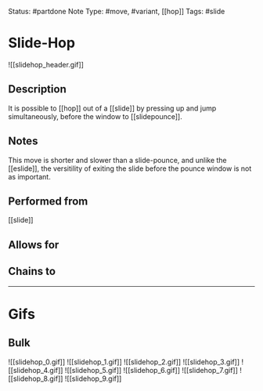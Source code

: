Status: #partdone 
Note Type: #move, #variant, [[hop]]
Tags: #slide 

# Slide-Hop
![[slidehop_header.gif]]
## Description
It is possible to [[hop]] out of a [[slide]] by pressing up and jump simultaneously, before the window to [[slidepounce]].

## Notes
This move is shorter and slower than a slide-pounce, and unlike the [[eslide]], the versitility of exiting the slide before the pounce window is not as important.

## Performed from
[[slide]]

## Allows for


## Chains to


___
# Gifs
## Bulk
![[slidehop_0.gif]]
![[slidehop_1.gif]]
![[slidehop_2.gif]]
![[slidehop_3.gif]]
![[slidehop_4.gif]]
![[slidehop_5.gif]]
![[slidehop_6.gif]]
![[slidehop_7.gif]]
![[slidehop_8.gif]]
![[slidehop_9.gif]]
